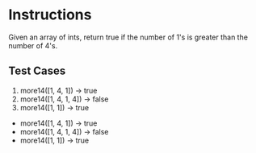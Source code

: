 # Instructions  

Given an array of ints, return true if the number of 1's is greater than the number of 4's.

  ## Test Cases
  1. more14([1, 4, 1]) -> true
  2. more14([1, 4, 1, 4]) -> false
  3. more14([1, 1]) -> true

* more14([1, 4, 1]) -> true
* more14([1, 4, 1, 4]) -> false
* more14([1, 1]) -> true
